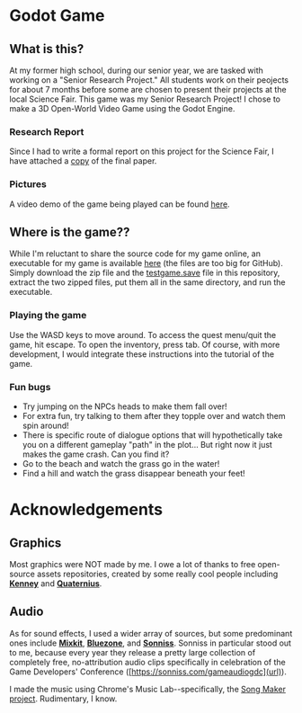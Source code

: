 # Godot Game
## What is this?
At my former high school, during our senior year, we are tasked with working on a "Senior Research Project." All students work on their peojects for about 7 months before some are chosen to present their projects at the local Science Fair. This game was
my Senior Research Project! I chose to make a 3D Open-World Video Game using the Godot Engine.

### Research Report
Since I had to write a formal report on this project for the Science Fair, I have attached a [copy](https://docs.google.com/document/d/1qydWWS78pXLuZ28XSa_MsRqUY571nXC0JWwho4BeVkU/edit?usp=sharing) of the final paper.

### Pictures
A video demo of the game being played can be found [here](https://drive.google.com/drive/folders/1KV_Ze2EO4qbC6jEO2Qg7CJ69jbAlFaQF?usp=drive_link).

## Where is the game??
While I'm reluctant to share the source code for my game online, an executable for my game is available [here](https://drive.google.com/drive/folders/1KV_Ze2EO4qbC6jEO2Qg7CJ69jbAlFaQF?usp=drive_link) (the files are too big for GitHub). Simply download the zip file
and the [testgame.save](testgame.save) file in this repository, extract the two zipped files, put them all in the same directory, and run the executable.

### Playing the game
Use the WASD keys to move around. To access the quest menu/quit the game, hit escape. To open the inventory, press tab. Of course, with more development, I would integrate these instructions into the tutorial of the game.

### Fun bugs
* Try jumping on the NPCs heads to make them fall over!
* For extra fun, try talking to them after they topple over and watch them spin around!
* There is specific route of dialogue options that will hypothetically take you on a different gameplay "path" in the plot... But right now it just makes the game crash. Can you find it?
* Go to the beach and watch the grass go in the water!
* Find a hill and watch the grass disappear beneath your feet!

# Acknowledgements
## Graphics
Most graphics were NOT made by me. I owe a lot of thanks to free open-source assets repositories, created by some really cool people including [**Kenney**](https://kenney.nl/ "@embed") and [**Quaternius**](https://quaternius.com/index.html "@embed").

## Audio
As for sound effects, I used a wider array of sources, but some predominant ones include [**Mixkit**](https://mixkit.co/ "@embed"), [**Bluezone**](https://www.bluezone-corporation.com/ "@embed"), and [**Sonniss**](https://sonniss.com/ "@embed"). Sonniss in
particular stood out to me, because every year they release a pretty large collection of completely free, no-attribution audio clips specifically in celebration of the Game Developers' Conference ([https://sonniss.com/gameaudiogdc](url)).

I made the music using Chrome's Music Lab--specifically, the [Song Maker project](https://musiclab.chromeexperiments.com/Song-Maker/ "@embed"). Rudimentary, I know.
